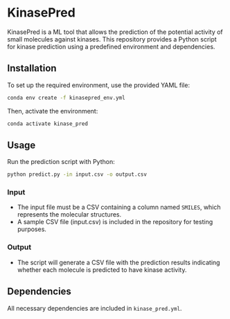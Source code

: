 # KinasePred


KinasePred is a ML tool that allows the prediction of the potential activity of small molecules against kinases. This repository provides a Python script for kinase prediction using a predefined environment and dependencies. 

## Installation

To set up the required environment, use the provided YAML file:

```sh
conda env create -f kinasepred_env.yml
```

Then, activate the environment:

```sh
conda activate kinase_pred
```

## Usage

Run the prediction script with Python:

```sh
python predict.py -in input.csv -o output.csv
```

### Input
- The input file must be a CSV containing a column named `SMILES`, which represents the molecular structures.
- A sample CSV file (input.csv) is included in the repository for testing purposes.

### Output
- The script will generate a CSV file with the prediction results indicating whether each molecule is predicted to have kinase activity.

## Dependencies

All necessary dependencies are included in `kinase_pred.yml`.

